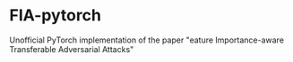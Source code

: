 # FIA-pytorch
Unofficial PyTorch implementation of the paper "eature Importance-aware Transferable Adversarial Attacks"
